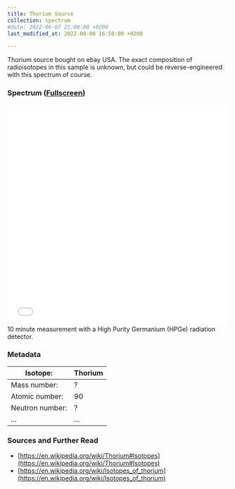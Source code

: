 ```yaml
---
title: Thorium Source
collection: spectrum
#date: 2022-06-07 21:00:00 +0200
last_modified_at: 2022-08-08 16:50:00 +0200

---
```


Thorium source bought on ebay USA. The exact composition of radioisotopes in this sample is unknown, but could be reverse-engineered with this spectrum of course.

### Spectrum ([Fullscreen](/assets/spectra/ThoriumSource.html))

<iframe width="100%" height="500" src="/assets/spectra/ThoriumSource.html" title="Thorium Source gamma spectrum" frameborder="0" allowfullscreen></iframe>
10 minute measurement with a High Purity Germanium (HPGe) radiation detector.

### Metadata

| Isotope: | Thorium |
| --- | --- |
| Mass number: | ? |
| Atomic number: | 90 |
| Neutron number: | ? |
| ... | ... |

### Sources and Further Read

- [https://en.wikipedia.org/wiki/Thorium#Isotopes](https://en.wikipedia.org/wiki/Thorium#Isotopes)
- [https://en.wikipedia.org/wiki/Isotopes_of_thorium](https://en.wikipedia.org/wiki/Isotopes_of_thorium)

